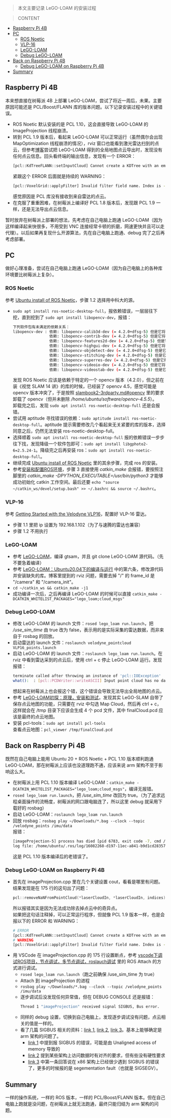 > 本文主要记录 LeGO-LOAM 的安装过程

> CONTENT
- [Raspberry Pi 4B](#raspberry-pi-4b)
- [PC](#pc)
  - [ROS Noetic](#ros-noetic)
  - [VLP-16](#vlp-16)
  - [LeGO-LOAM](#lego-loam)
  - [Debug LeGO-LOAM](#debug-lego-loam)
- [Back on Raspberry Pi 4B](#back-on-raspberry-pi-4b)
  - [Debug LeGO-LOAM on Raspberry Pi 4B](#debug-lego-loam-on-raspberry-pi-4b)
- [Summary](#summary)

## Raspberry Pi 4B
本来想直接在树莓派 4B 上部署 LeGO-LOAM，尝试了将近一周后，未果。主要原因可能还是 PCL/Boost/FLANN 库的版本问题。以下记录安装过程中的关键错误。
- ROS Noetic 默认安装的是 PCL 1.10，这会直接导致 LeGO-LOAM 的 ImageProjection 线程崩溃。<br>
- 转到 PCL 1.9 版本后，看起来 LeGO-LOAM 可以正常运行（虽然偶尔会出现 MapOptimization 线程崩溃的情况），rviz 窗口也能看到激光雷达扫到的点云，但参考[博客](https://blog.csdn.net/sinat_38792591/article/details/117064027)尝试把 LeGO-LOAM 得到的全局地图点云导出时，发现没有任何点云信息。回头看终端的输出信息，发现有一个 ERROR：
  ```bash
  [pcl::KdTreeFLANN::setInputCloud] Cannot create a KDTree with an empty input cloud!
  ```
  紧跟这个 ERROR 后面就是持续的 WARNING：
  ```bash
  [pcl::VoxelGrid::applyFilter] Invalid filter field name. Index is -1.
  ```
  感觉原因是 PCL 库没有接收到来自雷达的点云。
- 在克服了重重困难，在树莓派上编译好 PCL 1.8 版本后，发现跟 PCL 1.9 一样，还是无法导出点云信息。

暂时放弃在树莓派上部署的想法，先考虑在自己电脑上跑通 LeGO-LOAM（因为这样编译起来快很多，不用受到 VNC 连接经常卡顿的折磨，网速更快并且可以走代理）。以后如果再复现什么开源算法，先在自己电脑上跑通、debug 完了之后再考虑部署。

## PC
做好心理准备，尝试在自己电脑上跑通 LeGO-LOAM（因为自己电脑上的各种库环境要比树莓派上复杂）。
### ROS Noetic
参考 [Ubuntu install of ROS Noetic](http://wiki.ros.org/noetic/Installation/Ubuntu)，步骤 1.2 选择用中科大的源。
- `sudo apt install ros-noetic-desktop-full`，报依赖错误，一层层往下挖，直到挖到了 `sudo apt install libopencv-dev`，报错：
  ```bash
  下列软件包有未满足的依赖关系：
  libopencv-dev : 依赖: libopencv-calib3d-dev (= 4.2.0+dfsg-5) 但是它将不会被安装
                  依赖: libopencv-contrib-dev (= 4.2.0+dfsg-5) 但是它将不会被安装
                  依赖: libopencv-features2d-dev (= 4.2.0+dfsg-5) 但是它将不会被安装
                  依赖: libopencv-highgui-dev (= 4.2.0+dfsg-5) 但是它将不会被安装
                  依赖: libopencv-objdetect-dev (= 4.2.0+dfsg-5) 但是它将不会被安装
                  依赖: libopencv-stitching-dev (= 4.2.0+dfsg-5) 但是它将不会被安装
                  依赖: libopencv-superres-dev (= 4.2.0+dfsg-5) 但是它将不会被安装
                  依赖: libopencv-videoio-dev (= 4.2.0+dfsg-5) 但是它将不会被安装
                  依赖: libopencv-videostab-dev (= 4.2.0+dfsg-5) 但是它将不会被安装
  ```
  发现 ROS Noetic 应该是依赖于特定的一个 opencv 版本（4.2.0），但之前在装《视觉 SLAM 14 讲》的库的时候，已经装了 opencv 4.5，感觉可能是 opencv 版本冲突了，于是按照 [slambook2-3rdparty.md#opencv](../slambook2-3rdparty.md#opencv-ch5) 里的要求卸载了 opencv（但并未删除 */home/ubuntu/software/opencv-4.5.5*）。<br>
  卸载完之后，发现 `sudo apt install ros-noetic-desktop-full` 还是会报错。
- 尝试用 aptitude 寻找错误的依赖：`sudo aptitude install ros-noetic-desktop-full`。aptitude 提示需要修改几个看起来无关紧要的库的版本，选择同意之后，仍然无法安装 ros-noetic-desktop-full。
- 选择顺着 `sudo apt install ros-noetic-desktop-full` 报的依赖错误一步步往下找，发现降级一个软件包即可：`sudo apt install libgphoto2-6=2.5.24-1`。降级完之后再安装 ros：`sudo apt install ros-noetic-desktop-full`。
- 继续完成 [Ubuntu install of ROS Noetic](http://wiki.ros.org/noetic/Installation/Ubuntu) 里的其余步骤，完成 ros 的安装。
- 参考[安装和配置ROS环境](http://wiki.ros.org/cn/ROS/Tutorials/InstallingandConfiguringROSEnvironment)，步骤 3 直接使用 *catkin_make* 会报错，要按照注脚里的 *catkin_make -DPYTHON_EXECUTABLE=/usr/bin/python3* 才能够成功初始化 catkin 工作空间。最后还要 `echo "source ~/catkin_ws/devel/setup.bash" >> ~/.bashrc && source ~/.bashrc`。

### VLP-16
参考 [Getting Started with the Velodyne VLP16](http://wiki.ros.org/velodyne/Tutorials/Getting%20Started%20with%20the%20Velodyne%20VLP16)，配置好 VLP-16 雷达。
- 步骤 1.1 里把 ip 设置为 192.168.1.102（为了与速腾的雷达也兼容）
- 步骤 1.2 不用执行

### LeGO-LOAM
- 参考 [LeGO-LOAM](https://github.com/RobustFieldAutonomyLab/LeGO-LOAM)，编译 gtsam，并且 git clone LeGO-LOAM 源代码。（先不要急着编译）
- 参考 [LeGO-LOAM：Ubuntu20.04下的编译与运行](https://blog.csdn.net/weixin_44156680/article/details/118070387?spm=1001.2101.3001.6661.1&utm_medium=distribute.pc_relevant_t0.none-task-blog-2%7Edefault%7ECTRLIST%7Edefault-1.pc_relevant_default&depth_1-utm_source=distribute.pc_relevant_t0.none-task-blog-2%7Edefault%7ECTRLIST%7Edefault-1.pc_relevant_default&utm_relevant_index=1) 中的第六条，修改源代码并安装缺失的库。博客里提到的 rviz 问题，需要去掉 "/" 的 frame_id 是 "/camera" 和 "/camera_init"。
- `cd ~/catkin_ws && catkin_make -j1`
- 成功编译一次后，之后再编译 LeGO-LOAM 的时候可以直接 `catkin_make -DCATKIN_WHITELIST_PACKAGES="lego_loam;cloud_msgs"`

### Debug LeGO-LOAM
- 修改 LeGO-LOAM 的 launch 文件：`rosed lego_loam run.launch`，把 */use_sim_time* 由 true 改为 false，表示用的是实际采集的雷达数据，而非来自于 rosbag 的回放。
- 启动雷达的 launch 文件：`roslaunch velodyne_pointcloud VLP16_points.launch`
- 启动 LeGO-LOAM 的 launch 文件：`roslaunch lego_loam run.launch`。在 rviz 中看到雷达采到的点云后，使用 ctrl + c 停止 LeGO-LOAM 运行。发现报错：
  ```bash
  terminate called after throwing an instance of 'pcl::IOException'
  what():  : [pcl::PCDWriter::writeASCII] Input point cloud has no data!
  ```
  想起来在树莓派上也会报这个错，这个错误会导致无法导出全局地图的点云。
- 参考 [LeGO-LOAM初探：原理，安装和测试](https://blog.csdn.net/learning_tortosie/article/details/86527542)，发现其实 LeGO-SLAM 自带了保存点云地图的功能，只需要在 rviz 中勾选 Map Cloud，然后再 ctrl + c，这样就会在 /tmp 目录下应该会生成 4 个 pcd 文件，其中 finalCloud.pcd 应该是最终的点云地图。
- 安装 pcl-tools：`sudo apt install pcl-tools`<br>
  查看点云地图：`pcl_viewer /tmp/finalCloud.pcd`

## Back on Raspberry Pi 4B
既然在自己电脑上能用 Ubuntu 20 + ROS Noetic + PCL 1.10 版本顺利跑通 LeGO-LOAM，那在树莓派上应该也没道理跑不通，应该来说 arm 架构不至于影响这么大。
- 在树莓派上用 PCL 1.10 版本编译 LeGO-LOAM：`catkin_make -DCATKIN_WHITELIST_PACKAGES="lego_loam;cloud_msgs"`，编译无报错。
- `rosed lego_loam run.launch`，把 */use_sim_time* 改回为 true。（为了追求远程桌面操作的流畅度，树莓派的网口跟电脑连了，所以这里 debug 就采用下载好的 rosbag）
- 启动 LeGO-LOAM：`roslaunch lego_loam run.launch`
- 回放 rosbag：`rosbag play ~/Downloads/*.bag --clock --topic /velodyne_points /imu/data`<br>
  报错：
  ```bash
  [imageProjection-5] process has died [pid 6783, exit code -7, cmd /home/ubuntu/catkin_ws/devel/lib/lego_loam/imageProjection __name:=imageProjection __log:=/home/ubuntu/.ros/log/16082268-d197-11ec-a841-b9d1cd283576/imageProjection-5.log].
  log file: /home/ubuntu/.ros/log/16082268-d197-11ec-a841-b9d1cd283576/imageProjection-5*.log
  ```
  这是 PCL 1.10 版本编译后的老错误了。

### Debug LeGO-LOAM on Raspberry Pi 4B
- 首先在 imageProjection.cpp 里在几个关键设置 cout，看看是哪里有问题。结果发现是在 175 行的这句出了问题：
  ```cpp
  pcl::removeNaNFromPointCloud(*laserCloudIn, *laserCloudIn, indices);
  ```
  所以报错其实是因为无法成功除去掉点云中的奇异点。<br>
  如果把这句话注释掉，可以正常运行程序，但就像 PCL 1.9 版本一样，也是会报以下的 ERROR 和 WARNING：
  ```bash
  # ERROR
  [pcl::KdTreeFLANN::setInputCloud] Cannot create a KDTree with an empty input cloud!
  # WARNING
  [pcl::VoxelGrid::applyFilter] Invalid filter field name. Index is -1.
  ```
- 用 VSCode 在 imageProjection.cpp 的 175 行设置断点，参考 [vscode下调试ROS项目，节点调试，多节点调试，roslauch调试](https://zhuanlan.zhihu.com/p/364972107) 里的 ROS Attach 的方式进行调试。
  - `rosed lego_loam run.launch`（跑之前确保 /use_sim_time 为 true）
  - Attach 到 imageProjection 的进程
  - `rosbag play ~/Downloads/*.bag --clock --topic /velodyne_points /imu/data`
  - 逐步调试后没发现任何异常值，但在 DEBUG CONSOLE 还是报错：
    ```bash
    Thread 1 "imageProjection" received signal SIGBUS, Bus error.
    ```
  - 同样的 debug 设置，切换到自己电脑上，发现逐步调试没有问题，点云相关的值是一样的。
  - 看了几篇 SIGBUS 相关的资料：[link 1](https://www.geeksforgeeks.org/segmentation-fault-sigsegv-vs-bus-error-sigbus/), [link 2](https://blog.csdn.net/codejoker/article/details/4543136), [link 3](https://stackoverflow.com/questions/212466/what-is-a-bus-error-is-it-different-from-a-segmentation-fault)。基本上能够确定是 arm 架构的问题了。<br>
    - [link 1](https://www.geeksforgeeks.org/segmentation-fault-sigsegv-vs-bus-error-sigbus/) 中提到报 SIGBUS 的错误，可能是由 Unaligned access of memory 导致的
    - [link 2](https://blog.csdn.net/codejoker/article/details/4543136) 提到某些架构上访问数据时有对齐的要求，但有些没有硬性要求
    - [link 3](https://stackoverflow.com/questions/212466/what-is-a-bus-error-is-it-different-from-a-segmentation-fault) 中第一条回答说在 x86 架构上已经很少遇到 SIGBUS 的错误了，更多的时候报的是 segementation fault（也就是 SIGSEGV）。

## Summary
一样的操作系统，一样的 ROS 版本，一样的 PCL/Boost/FLANN 版本。但在自己电脑上跑就是没问题，在树莓派上就无法跑通，最终只能归结为 arm 架构的问题。
